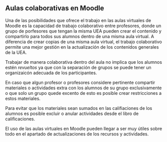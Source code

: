 ## Aulas colaborativas en Moodle

Una de las posibilidades que ofrece el trabajo en las aulas virtuales de Moodle es la capacidad de trabajo colaborativo entre profesores, donde un grupo de porfesores que tengan la misma UEA pueden crear el contenido y compartirlo para todos sus alumnos dentro de una misma aula virtual. A diferencia de crear copias de una misma aula virtual, el trabajo colaborativo permite una mejor gestión en la actualización de los contenidos generales de la UEA.

Trabajar de manera colaborativa dentro del aula no implica que los alumnos estén _revueltos_ ya que con la separación de grupos se puede tener un organizaicón adecuada de los participantes. 

En caso que algun profesor o profesores considere pertinente compartir materiales o actividades extra con los alumnos de su grupo exclusivamente o que solo un grupo quede excento de esto es posible crear restricciones a estos materiales.

Para evitar que los materiales sean sumados en las califiaciones de los alumnos es posible excluir o anular actividades desde el libro de calificaciones.

El uso de las aulas virtuales en Moodle pueden llegar a ser muy útiles sobre todo en el apartado de actualizaciones de los recursos y actividades.